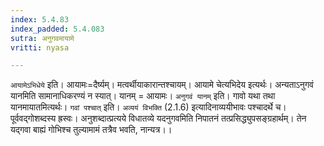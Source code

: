 ```yaml
---
index: 5.4.83
index_padded: 5.4.083
sutra: अनुगवमायामे
vritti: nyasa

---
```

`आयामेऽभिधेये` इति। आयामः=दैर्ष्यम्। मत्वर्थीयाकारान्तश्चायम्। आयामे चेत्यभिदेय इत्यर्थः। अन्यताऽनुगवं यानमिति सामानाधिकरण्यं न स्यात्। यानम् = आयामः। `अनुगवं यानम्` इति। गावो यथा तथा यानमायातमित्यर्थः।
`गवां पश्चात्` इति। `अव्ययं विभक्ति` (2.1.6) इत्यादिनाव्ययीभावः पश्चादर्थे च। पूर्ववद्गोशब्दस्य ह्रस्वः। अनुशब्दात्प्रत्यये विधातव्ये यदनुगवमिति निपातनं तत्प्रसिद्ध्युपसङ्ग्रहार्थम्। तेन यद्गवा बाह्यं गोभिश्च तुल्यामामं तत्रैव भवति, नान्यत्र।।